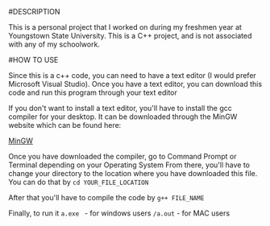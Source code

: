 #DESCRIPTION

This is a personal project that I worked on during my freshmen year at Youngstown State University.
This is a C++ project, and is not associated with any of my schoolwork.

#HOW TO USE

Since this is a c++ code, you can need to have a text editor (I would prefer Microsoft Visual Studio).
Once you have a text editor, you can download this code and run this program through your text editor

If you don't want to install a text editor, you'll have to install the gcc compiler for your desktop.
It can be downloaded through the MinGW website which can be found here:

[MinGW](www.mingw.org)

Once you have downloaded the compiler, go to Command Prompt or Terminal depending on your Operating System
From there, you'll have to change your directory to the location where you have downloaded this file.
You can do that by 
```cd YOUR_FILE_LOCATION```

After that you'll have to compile the code by
```g++ FILE_NAME```

Finally, to run it 
```a.exe ``` - for windows users
```/a.out``` - for MAC users

